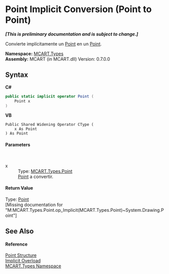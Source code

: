 # Point&nbsp;Implicit Conversion (Point to Point)
 _**\[This is preliminary documentation and is subject to change.\]**_

Convierte implícitamente un <a href="96c52a46-15c7-62ef-5b7a-5371b8695e0d">Point</a> en un <a href="http://msdn2.microsoft.com/es-es/library/bk9hwzbw" target="_blank">Point</a>.

**Namespace:**&nbsp;<a href="c5168ca1-3831-8d0b-91b8-6ec8e54f9c51">MCART.Types</a><br />**Assembly:**&nbsp;MCART (in MCART.dll) Version: 0.7.0.0

## Syntax

**C#**<br />
``` C#
public static implicit operator Point (
	Point x
)
```

**VB**<br />
``` VB
Public Shared Widening Operator CType ( 
	x As Point
) As Point
```


#### Parameters
&nbsp;<dl><dt>x</dt><dd>Type: <a href="96c52a46-15c7-62ef-5b7a-5371b8695e0d">MCART.Types.Point</a><br /><a href="96c52a46-15c7-62ef-5b7a-5371b8695e0d">Point</a> a convertir.</dd></dl>

#### Return Value
Type: <a href="http://msdn2.microsoft.com/es-es/library/bk9hwzbw" target="_blank">Point</a><br />\[Missing <returns> documentation for "M:MCART.Types.Point.op_Implicit(MCART.Types.Point)~System.Drawing.Point"\]

## See Also


#### Reference
<a href="96c52a46-15c7-62ef-5b7a-5371b8695e0d">Point Structure</a><br /><a href="ff636be8-0cac-c88a-2e9c-57b61197c572">Implicit Overload</a><br /><a href="c5168ca1-3831-8d0b-91b8-6ec8e54f9c51">MCART.Types Namespace</a><br />